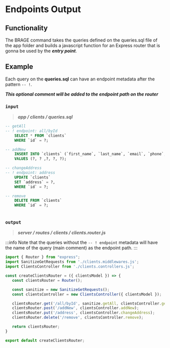 # Endpoints Output

## Functionality

The BRAGE command takes the queries defined on the queries.sql file of the app folder and builds a javascript function for an Express router that is gonna be used by the ***entry point***.

## Example

Each query on the **queries.sql** can have an endpoint metadata after the pattern `-- !`.

***This optional comment will be added to the endpoint path on the router***

### `input`

> ***app / clients / queries.sql***

```sql 
-- getAll
-- ! endpoint: all/byId
    SELECT * FROM `clients`
    WHERE `id` = ?;

-- addNew
    INSERT INTO `clients` (`first_name`, `last_name`, `email`, `phone`, `address`)
    VALUES (?, ? ,?, ?, ?);

-- changeAddress
-- ! endpoint: address
    UPDATE `clients`
    SET `address` = ?,
    WHERE `id` = ?;

-- remove
    DELETE FROM `clients`
    WHERE `id` = ?;
     
```

### `output`

> ***server / routes / clients / clients.router.js***

:::info
Note that the queries without the `-- ! endpoint` metadata will have the name of the query (main comment) as the endpoint path.
:::

```js
import { Router } from "express";
import SanitizeGetRequests from './clients.middlewares.js';
import ClientsController from './clients.controllers.js';

const createClientsRouter = ({ clientsModel }) => {
   const clientsRouter = Router();

   const sanitize = new SanitizeGetRequests();
   const clientsController = new ClientsController({ clientsModel });

   clientsRouter.get('/all/byId', sanitize.getAll, clientsController.getAll);
   clientsRouter.post('/addNew', clientsController.addNew);
   clientsRouter.put('/address', clientsController.changeAddress);
   clientsRouter.delete('/remove', clientsController.remove);

   return clientsRouter;
}

export default createClientsRouter;
```